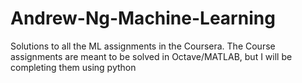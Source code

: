 # Andrew-Ng-Machine-Learning
Solutions to all the ML assignments in the Coursera. The Course assignments are meant to be solved in Octave/MATLAB, but I will be completing them using python
